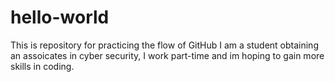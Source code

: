 # hello-world
This is repository for practicing the flow of GitHub
I am a student obtaining an assoicates in cyber security, I work part-time and im hoping to gain more skills in coding.  

